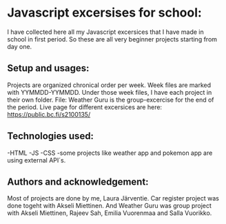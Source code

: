 # Javascript excersises for school:
I have collected here all my Javascript excersices that I have made in school in first period. So these are all very beginner projects starting from day one. 

## Setup and usages:
Projects are organized chronical order per week. Week files are marked with YYMMDD-YYMMDD. Under those week files, I have each project in their own folder. File: Weather Guru is the group-excercise for the end of the period. Live page for different excersices are here: https://public.bc.fi/s2100135/

## Technologies used:
-HTML
-JS
-CSS
-some projects like weather app and pokemon app are using external API´s.

## Authors and acknowledgement:
Most of projects are done by me, Laura Järventie. Car register project was done togeht with Akseli Miettinen. And Weather Guru was group project with Akseli Miettinen, Rajeev Sah, Emilia Vuorenmaa and Salla Vuorikko.